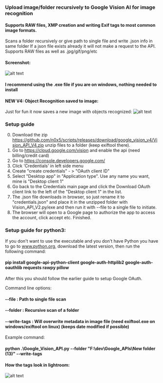 ### Upload image/folder recursively to Google Vision AI for image recognition
#### Supports RAW files, XMP creation and writing Exif tags to most common image formats.
Scans a folder recursively or give path to single file and write .json info in same folder
If a json file exists already it will not make a request to the API.
Supports RAW files as well as .jpg/gif/png/etc

#### Screenshot:
![alt text](https://raw.githubusercontent.com/n0x5/scripts/master/Google/raw3.png)

#### I recommend using the .exe file if you are on windows, nothing needed to install

#### NEW V4: Object Recognition saved to image:
Just for fun it now saves a new image with objects recognized:
![alt text](https://raw.githubusercontent.com/n0x5/scripts/master/Google/object_recognition.jpg)

### Setup guide
0) Download the zip https://github.com/n0x5/scripts/releases/download/google_vision_v4/Vision_API_V4.zip unzip files to a folder (keep exiftool there).
2) Go to https://cloud.google.com/vision and enable the api (need billing/credit card)
3) Go to https://console.developers.google.com/
4) Click 'Credentials' in left side menu
5) Create "create credentials" - > "OAuth client ID"
6) Select "Desktop app" in "Application type". Use any name you want, mine is "Desktop client 1"
7) Go back to the Credentials main page and click the Download OAuth client link to the left of the "Desktop client 1" in the list.
8) The .json file downloads in browser, so just rename it to "credentials.json" and place it in the unzipped folder with Vision_API_V2.py/exe and then run it with --file to a single file to initiate.
9) The browser will open to a Google page to authorize the app to access the account, click accept etc. Finished.

### Setup guide for python3:
If you don't want to use the executable and you don't have Python you have to go to www.python.org, download the latest version, then run the following command:
#### pip install google-api-python-client google-auth-httplib2 google-auth-oauthlib requests rawpy pillow
    
After this you should follow the earlier guide to setup Google OAuth.

Command line options:

#### --file : Path to single file scan

#### --folder : Recursive scan of a folder

#### --write-tags : Will overwrite metadata in image file (need exiftool.exe on windows/exiftool on linux) (keeps date modified if possible)

Example command:
#### python .\Google_Vision_API.py --folder "F:\dev\Google_APIs\New folder (13)" --write-tags


#### How the tags look in lightroom:
![alt text](https://raw.githubusercontent.com/n0x5/scripts/master/Google/rawtags2.png)
